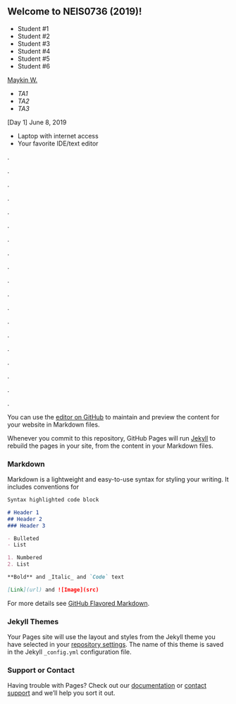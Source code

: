 ## Welcome to NEIS0736 (2019)!

* Student #1
* Student #2
* Student #3
* Student #4
* Student #5
* Student #6

[Maykin W.](https://gitlab.com/NEIS0736/2019/wikis/Maykin-Warasart)
* *TA1*
* *TA2*
* *TA3*

[Day 1] June 8, 2019
*  Laptop with internet access
*  Your favorite IDE/text editor

.

.

.

.

.

.

.

.

.

.

.

.

.

.

.

.

.

.

.





You can use the [editor on GitHub](https://github.com/NEIS0736/NEIS0736.github.io/edit/master/README.md) to maintain and preview the content for your website in Markdown files.

Whenever you commit to this repository, GitHub Pages will run [Jekyll](https://jekyllrb.com/) to rebuild the pages in your site, from the content in your Markdown files.

### Markdown

Markdown is a lightweight and easy-to-use syntax for styling your writing. It includes conventions for

```markdown
Syntax highlighted code block

# Header 1
## Header 2
### Header 3

- Bulleted
- List

1. Numbered
2. List

**Bold** and _Italic_ and `Code` text

[Link](url) and ![Image](src)
```

For more details see [GitHub Flavored Markdown](https://guides.github.com/features/mastering-markdown/).

### Jekyll Themes

Your Pages site will use the layout and styles from the Jekyll theme you have selected in your [repository settings](https://github.com/NEIS0736/NEIS0736.github.io/settings). The name of this theme is saved in the Jekyll `_config.yml` configuration file.

### Support or Contact

Having trouble with Pages? Check out our [documentation](https://help.github.com/categories/github-pages-basics/) or [contact support](https://github.com/contact) and we’ll help you sort it out.
